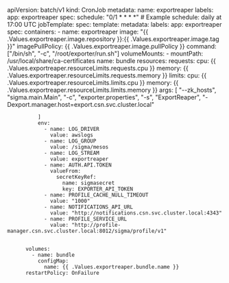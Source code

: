 apiVersion: batch/v1
kind: CronJob
metadata:
  name: exportreaper
  labels:
    app: exportreaper
spec:
  schedule: "0/1 * * * *" # Example schedule: daily at 17:00 UTC
  jobTemplate:
    spec:
      template:
        metadata:
          labels:
            app: exportreaper
        spec:
          containers:
            - name: exportreaper
              image: "{{ .Values.exportreaper.image.repository }}:{{ .Values.exportreaper.image.tag }}"
              imagePullPolicy: {{ .Values.exportreaper.image.pullPolicy }}
              command: ["/bin/sh", "-c", "/root/exporter/run.sh"]
              volumeMounts:
                - mountPath: /usr/local/share/ca-certificates
                  name: bundle
              resources:
                requests:
                  cpu: {{ .Values.exportreaper.resourceLimits.requests.cpu }}
                  memory: {{ .Values.exportreaper.resourceLimits.requests.memory }}
                limits:
                  cpu: {{ .Values.exportreaper.resourceLimits.limits.cpu }}
                  memory: {{ .Values.exportreaper.resourceLimits.limits.memory }}
              args: [
                "--zk_hosts",
                "sigma.main.Main",
                "-c",
                "exporter.properties",
                "-s",
                "ExportReaper",
                "-Dexport.manager.host=export.csn.svc.cluster.local"

              ]
              env:
                - name: LOG_DRIVER
                  value: awslogs 
                - name: LOG_GROUP
                  value: /sigma/mesos 
                - name: LOG_STREAM
                  value: exportreaper
                - name: AUTH.API.TOKEN
                  valueFrom:
                    secretKeyRef:
                      name: sigmasecret
                      key: EXPORTER_API_TOKEN
                - name: PROFILE_CACHE_NULL_TIMEOUT
                  value: "1000"
                - name: NOTIFICATIONS_API_URL
                  value: "http://notifications.csn.svc.cluster.local:4343"
                - name: PROFILE_SERVICE_URL
                  value: "http://profile-manager.csn.svc.cluster.local:8012/sigma/profile/v1"                  
                  
                  
          volumes:
            - name: bundle
              configMap:
                name: {{ .Values.exportreaper.bundle.name }}
          restartPolicy: OnFailure
